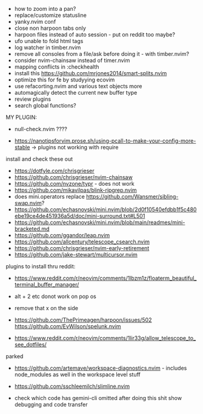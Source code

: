 - how to zoom into a pan?
- replace/customize statusline
- yanky.nvim conf
- close non harpoon tabs only
- harpoon files instead of auto session - put on reddit too maybe?
- ufo unable to fold html tags
- log watcher in timber.nvim
- remove all consoles from a file/ask before doing it - with timber.nvim?
- consider nvim-chainsaw instead of timer.nvim
- mapping conflicts in :checkhealth
- install this https://github.com/mrjones2014/smart-splits.nvim
- optimize this for fe by studyying ecovim
- use refacorting.nvim and various text objects more
- automagically detect the current new buffer type
- review plugins
- search global functions?

MY PLUGIN:

- null-check.nvim ????

- https://nanotipsforvim.prose.sh/using-pcall-to-make-your-config-more-stable -> plugins not working with require

install and check these out

- https://dotfyle.com/chrisgrieser
- https://github.com/chrisgrieser/nvim-chainsaw
- https://github.com/nvzone/typr - does not work
- https://github.com/mikavilpas/blink-ripgrep.nvim
- does mini.operators replace https://github.com/Wansmer/sibling-swap.nvim?
- https://github.com/echasnovski/mini.nvim/blob/2d0f10540efdbb1f5c480ebe19ce4de451936a5d/doc/mini-surround.txt#L501
- https://github.com/echasnovski/mini.nvim/blob/main/readmes/mini-bracketed.md
- https://github.com/ggandor/leap.nvim
- https://github.com/allcentury/telescope_csearch.nvim
- https://github.com/chrisgrieser/nvim-early-retirement
- https://github.com/jake-stewart/multicursor.nvim

plugins to install thru reddit:

- https://www.reddit.com/r/neovim/comments/1lbzm1z/floaterm_beautiful_terminal_buffer_manager/

- alt + 2 etc donot work on pop os
- remove that x on the side
- https://github.com/ThePrimeagen/harpoon/issues/502
  https://github.com/EvWilson/spelunk.nvim
- https://www.reddit.com/r/neovim/comments/1lir33g/allow_telescope_to_see_dotfiles/

parked

- https://github.com/artemave/workspace-diagnostics.nvim - includes node_modules as well in the workspace level stuff
- https://github.com/sschleemilch/slimline.nvim

- check which code has gemini-cli omitted after doing this shit show debugging and code transfer
